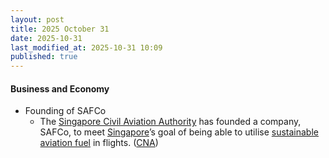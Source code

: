 ```yaml
---
layout: post
title: 2025 October 31
date: 2025-10-31
last_modified_at: 2025-10-31 10:09
published: true
---
```



#### Business and Economy

* Founding of SAFCo
  * The [Singapore Civil Aviation Authority](https://www.caas.gov.sg/) has founded a company, SAFCo, to meet [Singapore](https://en.wikipedia.org/wiki/Singapore "Singapore")’s goal of being able to utilise [sustainable aviation fuel](https://en.wikipedia.org/wiki/Aviation_biofuel "Aviation biofuel") in flights. ([CNA](https://www.channelnewsasia.com/singapore/sustainable-aviation-fuel-safco-caas-levy-passengers-5434531))
